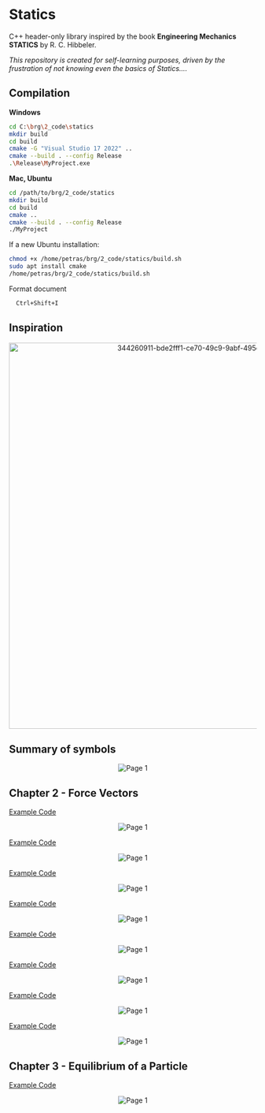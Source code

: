 # Statics

C++ header-only library inspired by the book **Engineering Mechanics STATICS** by R. C. Hibbeler.

_This repository is created for self-learning purposes, driven by the frustration of not knowing even the basics of Statics...._

## Compilation
**Windows**

```bash
cd C:\brg\2_code\statics
mkdir build
cd build
cmake -G "Visual Studio 17 2022" ..
cmake --build . --config Release
.\Release\MyProject.exe
```

**Mac, Ubuntu** 
```bash
cd /path/to/brg/2_code/statics
mkdir build
cd build
cmake ..
cmake --build . --config Release
./MyProject
```

If a new Ubuntu installation:

```bash
chmod +x /home/petras/brg/2_code/statics/build.sh
sudo apt install cmake
/home/petras/brg/2_code/statics/build.sh
```

Format document
```bash
  Ctrl+Shift+I
```


## Inspiration

<p align="center">
<img width="783" alt="344260911-bde2fff1-ce70-49c9-9abf-495edb5b7266" src="https://github.com/user-attachments/assets/c4a1f000-2e80-4a16-a4c4-e61d2868a143">

</p>

## Summary of symbols

<p align="center">
  <img alt="Page 1" src="images/chapter2/Page 1.png">
</p>

## Chapter 2 - Force Vectors
[Example Code](/examples/chapter2/1_vector.cpp)

<p align="center">
  <img alt="Page 1" src="images/chapter2/Page 2.png">
</p>


[Example Code](/examples/chapter2/2_scale_of_a_vector.cpp)

<p align="center">
  <img alt="Page 1" src="images/chapter2/Page 3.png">
</p>

[Example Code](/examples/chapter2/3_sum_of_vectors.cpp)

<p align="center">
  <img alt="Page 1" src="images/chapter2/Page 4.png">
</p>

[Example Code](/examples/chapter2/4_law_of_cosine_and_sine.cpp)

<p align="center">
  <img alt="Page 1" src="images/chapter2/Page 5.png">
</p>

[Example Code](/examples/chapter2/5_rectangular_components.cpp)

<p align="center">
  <img alt="Page 1" src="images/chapter2/Page 6.png">
</p>

[Example Code](/examples/chapter2/6_cartesian_vectors.cpp)

<p align="center">
  <img alt="Page 1" src="images/chapter2/Page 7.png">
</p>

[Example Code](/examples/chapter2/7_position_vectors.cpp)

<p align="center">
  <img alt="Page 1" src="images/chapter2/Page 8.png">
</p>


[Example Code](/examples/chapter2/8_dot_product.cpp)

<p align="center">
  <img alt="Page 1" src="images/chapter2/Page 9.png">
</p>

## Chapter 3 - Equilibrium of a Particle

[Example Code](/examples/chapter3/1_algebraic_algebraic_particle_equilibrium_in_2d_2_uknowns.cpp)

<p align="center">
  <img alt="Page 1" src="images/chapter3/Page 1.png">
</p>
